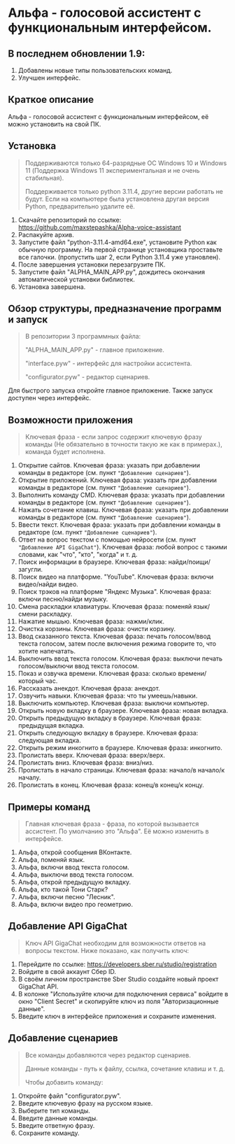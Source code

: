 # Альфа - голосовой ассистент с функциональным интерфейсом.

## В последнем обновлении 1.9:
1) Добавлены новые типы пользовательских команд.
2) Улучшен интерфейс.

## Краткое описание
Альфа - голосовой ассистент с функциональным интерфейсом, её можно установить на свой ПК.

## Установка
> Поддерживаются только 64-разрядные ОС Windows 10 и Windows 11 (Поддержка Windows 11 экспериментальная и не очень стабильная).
>
> Поддерживается только python 3.11.4, другие версии работать не будут. Если на компьютере была установлена другая версия Python, предварительно удалите её.

1) Скачайте репозиторий по ссылке: https://github.com/maxstepashka/Alpha-voice-assistant
2) Распакуйте архив.
3) Запустите файл "python-3.11.4-amd64.exe", установите Python как обычную программу. На первой странице установщика проставьте все галочки. (пропустить шаг 2, если Python 3.11.4 уже утановлен).
4) После завершения установки перезагрузите ПК.
5) Запустите файл "ALPHA_MAIN_APP.py", дождитесь окончания автоматической установки библиотек.
6) Установка завершена.

## Обзор структуры, предназначение программ и запуск
> В репозитории 3 программных файла:
>
> "ALPHA_MAIN_APP.py" - главное приложение.
>
> "interface.pyw" - интерфейс для настройки ассистента.
>
> "configurator.pyw" - редактор сценариев.

Для быстрого запуска откройте главное приложение. Также запуск доступен через интерфейс.

## Возможности приложения
> Ключевая фраза - если запрос содержит ключевую фразу команды (Не обязательно в точности такую же как в примерах.), команда будет исполнена.

1) Открытие сайтов. Ключевая фраза: указать при добавлении команды в редакторе (см. пункт ```"Добавление сценариев"```).
2) Открытие приложений. Ключевая фраза: указать при добавлении команды в редакторе (см. пункт ```"Добавление сценариев"```).
3) Выполнить команду CMD. Ключевая фраза: указать при добавлении команды в редакторе (см. пункт ```"Добавление сценариев"```).
4) Нажать сочетание клавиш. Ключевая фраза: указать при добавлении команды в редакторе (см. пункт ```"Добавление сценариев"```).
5) Ввести текст. Ключевая фраза: указать при добавлении команды в редакторе (см. пункт ```"Добавление сценариев"```).
6) Ответ на вопрос текстом с помощью нейросети (см. пункт ```"Добавление API GigaChat"```). Ключевая фраза: любой вопрос с такими словами, как "что", "кто", "когда" и т. д.
7) Поиск информации в браузере. Ключевая фраза: найди/поищи/загугли.
8) Поиск видео на платформе. "YouTube". Ключевая фраза: включи видео/найди видео.
9) Поиск трэков на платформе "Яндекс Музыка". Ключевая фраза: включи песню/найди музыку.
10) Смена раскладки клавиатуры. Ключевая фраза: поменяй язык/смени раскладку.
11) Нажатие мышью. Ключевая фраза: нажми/клик.
12) Очистка корзины. Ключевая фраза: очисти корзину.
13) Ввод сказанного текста. Ключевая фраза: печать голосом/ввод текста голосом, затем после включения режима говорите то, что хотите напечатать.
14) Выключить ввод текста голосом. Ключевая фраза: выключи печать голосом/выключи ввод текста голосом.
15) Показ и озвучка времени. Ключевая фраза: сколько времени/который час.
16) Рассказать анекдот. Ключевая фраза: анекдот.
17) Озвучить навыки. Ключевая фраза: что ты умеешь/навыки.
18) Выключить компьютер. Ключевая фраза: выключи компьютер.
19) Открыть новую вкладку в браузере. Ключевая фраза: новая вкладка.
20) Открыть предыдущую вкладку в браузере. Ключевая фраза: предыдущая вкладка.
21) Открыть следующую вкладку в браузере. Ключевая фраза: следующая вкладка.
22) Открыть режим инкогнито в браузере. Ключевая фраза: инкогнито.
23) Пролистать вверх. Ключевая фраза: вверх/верх.
24) Пролистать вниз. Ключевая фраза: вниз/низ.
25) Пролистать в начало страницы. Ключевая фраза: начало/в начало/к началу.
26) Пролистать в конец. Ключевая фраза: конец/в конец/к концу.

## Примеры команд
> Главная ключевая фраза - фраза, по которой вызывается ассистент. По умолчанию это "Альфа". Её можно изменить в интерфейсе.
1) Альфа, открой сообщения ВКонтакте.
2) Альфа, поменяй язык.
3) Альфа, включи ввод текста голосом.
4) Альфа, выключи ввод текста голосом.
5) Альфа, открой предыдущую вкладку.
6) Альфа, кто такой Тони Старк?
7) Альфа, включи песню "Лесник".
8) Альфа, включи видео про геометрию.

## Добавление API GigaChat

> Ключ API GigaChat необходим для возможности ответов на вопросы текстом. Ниже показано, как получить ключ:

1) Перейдите по ссылке: https://developers.sber.ru/studio/registration
2) Войдите в свой аккаунт Сбер ID.
3) В своём личном пространстве Sber Studio создайте новый проект GigaChat API.
4) В колонке "Используйте ключи для подключения сервиса" войдите в окно "Client Secret" и скопируйте ключ из поля "Авторизационные данные".
5) Введите ключ в интерфейсе приложения и сохраните изменения.

## Добавление сценариев

> Все команды добавляются через редактор сценариев.
> 
> Данные команды - путь к файлу, ссылка, сочетание клавиш и т. д.
>
> Чтобы добавить команду:

1) Откройте файл "configurator.pyw". 
2) Введите ключевую фразу на русском языке.
3) Выберите тип команды. 
4) Введите данные команды.
5) Введите ответную фразу.
6) Сохраните команду.